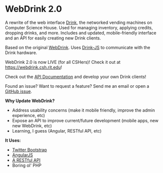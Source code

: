 # WebDrink 2.0

A rewrite of the web interface [Drink](http://csh.rit.edu/projects.php), the networked vending machines on Computer Science House. Used for managing inventory, applying credits, dropping drinks, and more. Includes and updated, mobile-friendly interface and an API for easily creating new Drink clients. 

Based on the original [WebDrink](https://github.com/ComputerScienceHouse/WebDrink). Uses [Drink-JS](https://github.com/ComputerScienceHouse/Drink-JS) to communicate with the Drink hardware.

WebDrink 2.0 is now LIVE (for all CSHers)! Check it out at https://webdrink.csh.rit.edu!

Check out the [API Documentation](docs/API.md) and develop your own Drink clients!

Found an issue? Want to request a feature? Send me an email or open a [GitHub issue](https://github.com/bencentra/WebDrink-2.0/issues).

__Why Update WebDrink?__
* Address usability concerns (make it mobile friendly, improve the admin experience, etc)    
* Expose an API to improve current/future development (mobile apps, new new WebDrink, etc)
* Learning, I guess (Angular, RESTful API, etc)

__It Uses:__
* [Twitter Bootstrap](http://getbootstrap.com/)    
* [AngularJS](http://angularjs.org/)    
* [A RESTful API](http://coreymaynard.com/blog/creating-a-restful-api-with-php/)    
* Boring ol' PHP        